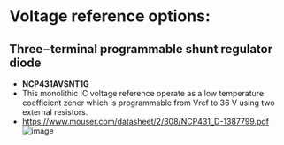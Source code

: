 # Voltage reference options:


##  Three−terminal programmable shunt regulator diode
- **NCP431AVSNT1G**
- This monolithic IC voltage reference operate as a low temperature coefficient zener which is programmable from Vref to 36 V using two external resistors.
- https://www.mouser.com/datasheet/2/308/NCP431_D-1387799.pdf
![image](https://user-images.githubusercontent.com/42329930/214989467-e7b78696-751a-4d93-bc55-680c62ea9dd7.png)
